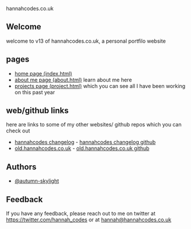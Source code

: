 hannahcodes.co.uk

## Welcome

welcome to v13 of hannahcodes.co.uk, a personal portfilo website

## pages

- [home page (index.html)](https://hannahcodes.co.uk)
- [about me page (about.html)](https://hannahcodes.co.uk/about/about.html) learn about me here
- [projects page (project.html)](https://hannahcodes.co.uk/projects/projects.html) which you can see all I have been working on this past year

## web/github links

here are links to some of my other websites/ github repos which you can check out

- [hannahcodes changelog](https://changelog.hannahcodes.co.uk) - [hannahcodes changelog github](https://github.com/autumn-skylight/changelog)
- [old.hannahcodes.co.uk](https://old.hannahcodes.co.uk) - [old.hannahcodes.co.uk github](https://github.com/autumn-skylight/old.hannahcodes.co.uk)

## Authors

- [@autumn-skylight](https://www.github.com/autumn-skylight)

## Feedback

If you have any feedback, please reach out to me on twitter at https://twitter.com/hannah_codes or at hannah@hannahcodes.co.uk
